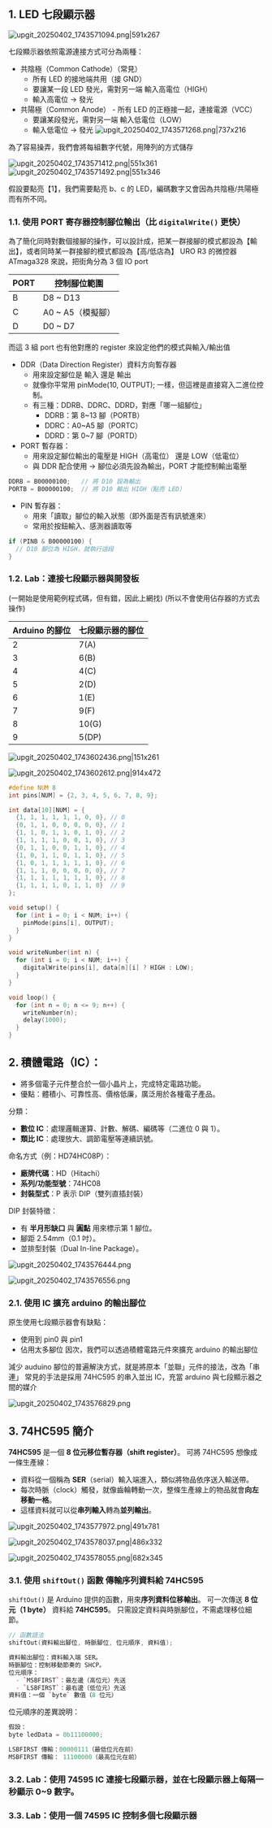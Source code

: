 ## 1. LED 七段顯示器

![upgit_20250402_1743571094.png|591x267](https://raw.githubusercontent.com/kcwc1029/obsidian-upgit-image/main/2025/04/upgit_20250402_1743571094.png)

七段顯示器依照電源連接方式可分為兩種：

-   共陰極（Common Cathode）（常見）
    -   所有 LED 的接地端共用（接 GND）
    -   要讓某一段 LED 發光，需對另一端 輸入高電位（HIGH）
    -   輸入高電位 → 發光
-   共陽極（Common Anode） - 所有 LED 的正極接一起，連接電源（VCC）  
     - 要讓某段發光，需對另一端 輸入低電位（LOW）  
     - 輸入低電位 → 發光
    ![upgit_20250402_1743571268.png|737x216](https://raw.githubusercontent.com/kcwc1029/obsidian-upgit-image/main/2025/04/upgit_20250402_1743571268.png)

為了容易操弄，我們會將每組數字代號，用陣列的方式儲存

![upgit_20250402_1743571412.png|551x361](https://raw.githubusercontent.com/kcwc1029/obsidian-upgit-image/main/2025/04/upgit_20250402_1743571412.png)
![upgit_20250402_1743571492.png|551x346](https://raw.githubusercontent.com/kcwc1029/obsidian-upgit-image/main/2025/04/upgit_20250402_1743571492.png)

假設要點亮【1】，我們需要點亮 b、c 的 LED，編碼數字又會因為共陰極/共陽極而有所不同。

### 1.1. 使用 PORT 寄存器控制腳位輸出（比 `digitalWrite()` 更快）

為了簡化同時對數個接腳的操作，可以設計成，把某一群接腳的模式都設為【輸出】，或者同時某一群接腳的模式都設為【高/低店為】
URO R3 的微控器 ATmaga328 來說，把街角分為 3 個 IO port

| PORT | 控制腳位範圍      |
| ---- | ----------------- |
| B    | D8 ~ D13          |
| C    | A0 ~ A5（模擬腳） |
| D    | D0 ~ D7           |

而這 3 組 port 也有他對應的 register 來設定他們的模式與輸入/輸出值

-   DDR（Data Direction Register）資料方向暫存器
    -   用來設定腳位是 輸入 還是 輸出
    -   就像你平常用 pinMode(10, OUTPUT); 一樣，但這裡是直接寫入二進位控制。
    -   有三種：DDRB、DDRC、DDRD，對應「哪一組腳位」
        -   DDRB：第 8~13 腳（PORTB）
        -   DDRC：A0~A5 腳（PORTC）
        -   DDRD：第 0~7 腳（PORTD）
-   PORT 暫存器：
    -   用來設定腳位輸出的電壓是 HIGH（高電位） 還是 LOW（低電位）
    -   與 DDR 配合使用 → 腳位必須先設為輸出，PORT 才能控制輸出電壓

```cpp
DDRB = B00000100;   // 將 D10 設為輸出
PORTB = B00000100;  // 將 D10 輸出 HIGH（點亮 LED）
```

-   PIN 暫存器：
    -   用來「讀取」腳位的輸入狀態（即外面是否有訊號進來）
    -   常用於按鈕輸入、感測器讀取等

```cpp
if (PINB & B00000100) {
  // D10 腳位為 HIGH，就執行這段
}
```

### 1.2. Lab：連接七段顯示器與開發板

(一開始是使用範例程式碼，但有錯，因此上網找)
(所以不會使用佔存器的方式去操作)

| Arduino 的腳位 | 七段顯示器的腳位 |
| -------------- | ---------------- |
| 2              | 7(A)             |
| 3              | 6(B)             |
| 4              | 4(C)             |
| 5              | 2(D)             |
| 6              | 1(E)             |
| 7              | 9(F)             |
| 8              | 10(G)            |
| 9              | 5(DP)            |

![upgit_20250402_1743602436.png|151x261](https://raw.githubusercontent.com/kcwc1029/obsidian-upgit-image/main/2025/04/upgit_20250402_1743602436.png)

![upgit_20250402_1743602612.png|914x472](https://raw.githubusercontent.com/kcwc1029/obsidian-upgit-image/main/2025/04/upgit_20250402_1743602612.png)

```cpp
#define NUM 8
int pins[NUM] = {2, 3, 4, 5, 6, 7, 8, 9};

int data[10][NUM] = {
  {1, 1, 1, 1, 1, 1, 0, 0}, // 0
  {0, 1, 1, 0, 0, 0, 0, 0}, // 1
  {1, 1, 0, 1, 1, 0, 1, 0}, // 2
  {1, 1, 1, 1, 0, 0, 1, 0}, // 3
  {0, 1, 1, 0, 0, 1, 1, 0}, // 4
  {1, 0, 1, 1, 0, 1, 1, 0}, // 5
  {1, 0, 1, 1, 1, 1, 1, 0}, // 6
  {1, 1, 1, 0, 0, 0, 0, 0}, // 7
  {1, 1, 1, 1, 1, 1, 1, 0}, // 8
  {1, 1, 1, 1, 0, 1, 1, 0}  // 9
};

void setup() {
  for (int i = 0; i < NUM; i++) {
    pinMode(pins[i], OUTPUT);
  }
}

void writeNumber(int n) {
  for (int i = 0; i < NUM; i++) {
    digitalWrite(pins[i], data[n][i] ? HIGH : LOW);
  }
}

void loop() {
  for (int n = 0; n <= 9; n++) {
    writeNumber(n);
    delay(1000);
  }
}
```

## 2. 積體電路（IC）：

-   將多個電子元件整合於一個小晶片上，完成特定電路功能。
-   優點：體積小、可靠性高、價格低廉，廣泛用於各種電子產品。

分類：

-   **數位 IC**：處理邏輯運算、計數、解碼、編碼等（二進位 0 與 1）。
-   **類比 IC**：處理放大、調節電壓等連續訊號。

命名方式（例：HD74HC08P）：

-   **廠牌代碼**：HD（Hitachi）
-   **系列/功能型號**：74HC08
-   **封裝型式**：P 表示 DIP（雙列直插封裝）

DIP 封裝特徵：

-   有 **半月形缺口** 與 **圓點** 用來標示第 1 腳位。
-   腳距 2.54mm（0.1 吋）。
-   並排型封裝（Dual In-line Package）。

![upgit_20250402_1743576444.png](https://raw.githubusercontent.com/kcwc1029/obsidian-upgit-image/main/2025/04/upgit_20250402_1743576444.png)

![upgit_20250402_1743576556.png](https://raw.githubusercontent.com/kcwc1029/obsidian-upgit-image/main/2025/04/upgit_20250402_1743576556.png)

### 2.1. 使用 IC 擴充 arduino 的輸出腳位

原生使用七段顯示器會有缺點：

-   使用到 pin0 與 pin1
-   佔用太多腳位
    因次，我們可以透過積體電路元件來擴充 arduino 的輸出腳位

減少 auduino 腳位的普遍解決方式，就是將原本「並聯」元件的接法，改為「串連」
常見的手法是採用 74HC595 的串入並出 IC，充當 arduino 與七段顯示器之間的媒介

![upgit_20250402_1743576829.png](https://raw.githubusercontent.com/kcwc1029/obsidian-upgit-image/main/2025/04/upgit_20250402_1743576829.png)

## 3. 74HC595 簡介

**74HC595** 是一個 **8 位元移位暫存器（shift register）**。
可將 74HC595 想像成一條生產線：

-   資料從一個稱為 **SER**（serial）輸入端進入，類似將物品依序送入輸送帶。
-   每次時脈（clock）觸發，就像齒輪轉動一次，整條生產線上的物品就會**向左移動一格**。
-   這樣資料就可以從**串列輸入**轉為**並列輸出**。

![upgit_20250402_1743577972.png|491x781](https://raw.githubusercontent.com/kcwc1029/obsidian-upgit-image/main/2025/04/upgit_20250402_1743577972.png)

![upgit_20250402_1743578037.png|486x332](https://raw.githubusercontent.com/kcwc1029/obsidian-upgit-image/main/2025/04/upgit_20250402_1743578037.png)

![upgit_20250402_1743578055.png|682x345](https://raw.githubusercontent.com/kcwc1029/obsidian-upgit-image/main/2025/04/upgit_20250402_1743578055.png)

### 3.1. 使用 `shiftOut()` 函數 傳輸序列資料給 74HC595

`shiftOut()` 是 Arduino 提供的函數，用來**序列資料位移輸出**。
可一次傳送 **8 位元（1 byte）** 資料給 **74HC595**。
只需設定資料與時脈腳位，不需處理移位細節。

```cpp
// 函數語法
shiftOut(資料輸出腳位, 時脈腳位, 位元順序, 資料值);

資料輸出腳位：資料輸入端 SER。
時脈腳位：控制移動節奏的 SHCP。
位元順序：
  - `MSBFIRST`：最左邊（高位元）先送
  - `LSBFIRST`：最右邊（低位元）先送
資料值：一個 `byte` 數值（8 位元）
```

位元順序的差異說明：

```cpp
假設：
byte ledData = 0b11100000;

LSBFIRST 傳輸：00000111（最低位元在前）
MSBFIRST 傳輸： 11100000（最高位元在前）
```

### 3.2. Lab：使用 74595 IC 連接七段顯示器，並在七段顯示器上每隔一秒顯示 0~9 數字。

### 3.3. Lab：使用一個 74595 IC 控制多個七段顯示器

